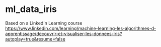 # ml_data_iris


Based on a LinkedIn Learning course
https://www.linkedin.com/learning/machine-learning-les-algorithmes-d-apprentissage/decouvrir-et-visualiser-les-donnees-iris?autoplay=true&resume=false
